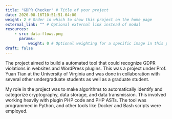 ```yaml
---
title: "GDPR Checker" # Title of your project
date: 2020-08-16T10:51:51-04:00
weight: 2 # Order in which to show this project on the home page
external_link: "" # Optional external link instead of modal
resources:
    - src: data-flows.png
      params:
          weight: 0 # Optional weighting for a specific image in this project folder
draft: false
---
```


The project aimed to build a automated tool that could recognize GDPR violations in websites and WordPress plugins. This was a project under Prof. Yuan Tian at the University of Virginia and was done in collaboration with several other undergraduate students as well as a graduate student.

My role in the project was to make algorithms to automatically identify and categorize cryptography, data storage, and data transmission. This involved working heavily with plugin PHP code and PHP ASTs. The tool was programmed in Python, and other tools like Docker and Bash scripts were employed.
